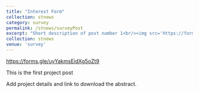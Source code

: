 ```yaml
---
title: "Interest Form"
collection: stnews
category: survey
permalink: /stnews/surveyPost
excerpt: "Short description of post number 1<br/><img src='https://forms.gle/uyYakmsEidXg5oZt9'>"
collection: stnews
venue: 'survey'
---
```

https://forms.gle/uyYakmsEidXg5oZt9

This is the first project post


Add project details and link to download the abstract. 
